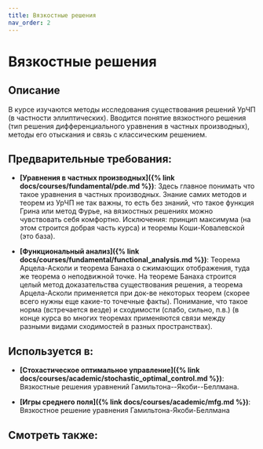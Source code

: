 ```yaml
---
title: Вязкостные решения
nav_order: 2
---
```


# Вязкостные решения


## Описание 
В курсе изучаются методы исследования существования решений УрЧП (в частности эллиптических). 
Вводится понятие вязкостного решения (тип решения дифференциального уравнения в частных производных), 
методы его отыскания и связь с классическим решением.


## Предварительные требования:

- **[Уравнения в частных производных]({% link docs/courses/fundamental/pde.md %})**: Здесь главное понимать что такое уравнения в частных производных. 
Знание самих методов и теорем из УрЧП не так важны, то есть без знаний, 
что такое функция Грина или метод Фурье, на вязкостных решениях можно чувствовать себя комфортно. 
Исключения: принцип максимума (на этом строится добрая часть курса) и теоремы Коши-Ковалевской (это база).


- **[Функциональный анализ]({% link docs/courses/fundamental/functional_analysis.md %})**: Теорема Арцела-Асколи и теорема Банаха о сжимающих отображения, туда же теорема о неподвижной точке. На теореме Банаха строится целый метод доказательства существования решения, 
а теорема Арцела-Асколи применяется при док-ве некоторых теорем (скорее всего нужны еще какие-то точечные факты). 
Понимание, что такое норма (встречается везде) и сходимости (слабо, сильно, п.в.)  (в конце курса во многих теоремах применяются связи между разными видами сходимостей в разных пространствах). 



## Используется в:

- **[Стохастическое оптимальное управление]({% link docs/courses/academic/stochastic_optimal_control.md %})**: Вязкостные решения уравнений Гамильтона--Якоби--Беллмана. 


- **[Игры среднего поля]({% link docs/courses/academic/mfg.md %})**: Вязкостное решение уравнения Гамильтона-Якоби-Беллмана



## Смотреть также:
